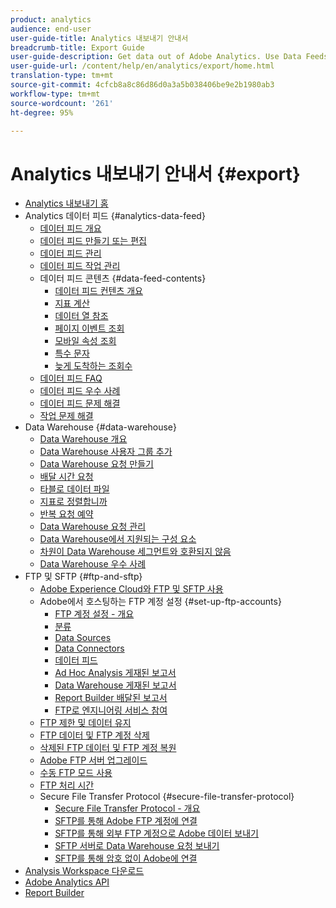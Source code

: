```yaml
---
product: analytics
audience: end-user
user-guide-title: Analytics 내보내기 안내서
breadcrumb-title: Export Guide
user-guide-description: Get data out of Adobe Analytics. Use Data Feeds to receive an hourly or daily export of raw data. Retrieve a spreadsheet output of data using Data Warehouse.
user-guide-url: /content/help/en/analytics/export/home.html
translation-type: tm+mt
source-git-commit: 4cfcb8a8c86d86d0a3a5b038406be9e2b1980ab3
workflow-type: tm+mt
source-wordcount: '261'
ht-degree: 95%

---
```



# Analytics 내보내기 안내서 {#export}

+ [Analytics 내보내기 홈](home.md)
+ Analytics 데이터 피드 {#analytics-data-feed}
   + [데이터 피드 개요](analytics-data-feed/data-feed-overview.md)
   + [데이터 피드 만들기 또는 편집](analytics-data-feed/create-feed.md)
   + [데이터 피드 관리](analytics-data-feed/df-manage-feeds.md)
   + [데이터 피드 작업 관리](analytics-data-feed/df-manage-jobs.md)
   + 데이터 피드 콘텐츠 {#data-feed-contents}
      + [데이터 피드 컨텐츠 개요](analytics-data-feed/c-df-contents/datafeeds-contents.md)
      + [지표 계산](analytics-data-feed/c-df-contents/datafeeds-calculate.md)
      + [데이터 열 참조](analytics-data-feed/c-df-contents/datafeeds-reference.md)
      + [페이지 이벤트 조회](analytics-data-feed/c-df-contents/datafeeds-page-event.md)
      + [모바일 속성 조회](analytics-data-feed/c-df-contents/mobile-attributes-lookup.md)
      + [특수 문자](analytics-data-feed/c-df-contents/datafeeds-spec-chars.md)
      + [늦게 도착하는 조회수](analytics-data-feed/c-df-contents/late-arriving-hits.md)
   + [데이터 피드 FAQ](analytics-data-feed/df-faq.md)
   + [데이터 피드 우수 사례](analytics-data-feed/data-feeds-best-practices.md)
   + [데이터 피드 문제 해결](analytics-data-feed/feed-troubleshooting.md)
   + [작업 문제 해결](analytics-data-feed/jobs-troubleshooting.md)
+ Data Warehouse {#data-warehouse}
   + [Data Warehouse 개요](data-warehouse/data-warehouse.md)
   + [Data Warehouse 사용자 그룹 추가](data-warehouse/t-dw-group.md)
   + [Data Warehouse 요청 만들기](data-warehouse/t-dw-create-request.md)
   + [배달 시간 요청](data-warehouse/delivery-time.md)
   + [타블로 데이터 파일](data-warehouse/t-tableau.md)
   + [지표로 정렬합니까](data-warehouse/sorting-by-metric.md)
   + [반복 요청 예약](data-warehouse/dw-schedule-recurring.md)
   + [Data Warehouse 요청 관리](data-warehouse/data-warehouse-requests-manage.md)
   + [Data Warehouse에서 지원되는 구성 요소](data-warehouse/component-support.md)
   + [차원이 Data Warehouse 세그먼트와 호환되지 않음](data-warehouse/dw-dimensions-incompatible-dwsegments.md)
   + [Data Warehouse 우수 사례](data-warehouse/data-warehouse-bp.md)
+ FTP 및 SFTP {#ftp-and-sftp}
   + [Adobe Experience Cloud와 FTP 및 SFTP 사용](ftp-and-sftp/ftp-overview.md)
   + Adobe에서 호스팅하는 FTP 계정 설정 {#set-up-ftp-accounts}
      + [FTP 계정 설정 - 개요](ftp-and-sftp/c-set-up-ftp-accounts/ftp-accounts.md)
      + [분류](ftp-and-sftp/c-set-up-ftp-accounts/ftp-saint.md)
      + [Data Sources](ftp-and-sftp/c-set-up-ftp-accounts/ftp-datasources.md)
      + [Data Connectors](ftp-and-sftp/c-set-up-ftp-accounts/ftp-genesis.md)
      + [데이터 피드](ftp-and-sftp/c-set-up-ftp-accounts/ftp-datafeeds.md)
      + [Ad Hoc Analysis 게재된 보고서](ftp-and-sftp/c-set-up-ftp-accounts/ftp-discover-reports.md)
      + [Data Warehouse 게재된 보고서](ftp-and-sftp/c-set-up-ftp-accounts/ftp-dw-reports.md)
      + [Report Builder 배달된 보고서](ftp-and-sftp/c-set-up-ftp-accounts/ftp-arb-reports.md)
      + [FTP로 엔지니어링 서비스 참여](ftp-and-sftp/c-set-up-ftp-accounts/ftp-eng-services.md)
   + [FTP 제한 및 데이터 유지](ftp-and-sftp/ftp-limits.md)
   + [FTP 데이터 및 FTP 계정 삭제](ftp-and-sftp/ftp-delete.md)
   + [삭제된 FTP 데이터 및 FTP 계정 복원](ftp-and-sftp/ftp-restore.md)
   + [Adobe FTP 서버 업그레이드](ftp-and-sftp/ftp-upgrade.md)
   + [수동 FTP 모드 사용](ftp-and-sftp/ftp-passive.md)
   + [FTP 처리 시간](ftp-and-sftp/ftp-processing.md)
   + Secure File Transfer Protocol {#secure-file-transfer-protocol}
      + [Secure File Transfer Protocol - 개요](ftp-and-sftp/c-sftp/ftp-sftp.md)
      + [SFTP를 통해 Adobe FTP 계정에 연결](ftp-and-sftp/c-sftp/ftp-sftp-connect.md)
      + [SFTP를 통해 외부 FTP 계정으로 Adobe 데이터 보내기](ftp-and-sftp/c-sftp/ftp-sftp-transfer.md)
      + [SFTP 서버로 Data Warehouse 요청 보내기](ftp-and-sftp/c-sftp/ftp-sftp-dw.md)
      + [SFTP를 통해 암호 없이 Adobe에 연결](ftp-and-sftp/c-sftp/ftp-sftp-cert-auth.md)
+ [Analysis Workspace 다운로드](https://docs.adobe.com/content/help/ko-KR/analytics/analyze/analysis-workspace/curate-share/download-send.html)
+ [Adobe Analytics API](https://www.adobe.io/apis/experiencecloud/analytics/docs.html)
+ [Report Builder](https://docs.adobe.com/content/help/ko-KR/analytics/analyze/report-builder/home.html)
